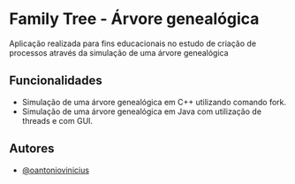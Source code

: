 
# Family Tree - Árvore genealógica
Aplicação realizada para fins educacionais no estudo de criação de processos através da simulação de uma árvore genealógica


## Funcionalidades

- Simulação de uma árvore genealógica em C++ utilizando comando fork.
- Simulação de uma árvore genealógica em Java com utilização de threads e com GUI.



## Autores

- [@oantoniovinicius](https://www.github.com/octokatherine)

